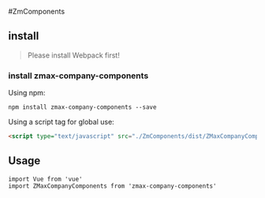 #ZmComponents

## install

> Please install Webpack first!

### install zmax-company-components

Using npm:
```
npm install zmax-company-components --save
```
Using a script tag for global use:

```html
<script type="text/javascript" src="./ZmComponents/dist/ZMaxCompanyComponents.js"></script>
```


## Usage

```
import Vue from 'vue'
import ZMaxCompanyComponents from 'zmax-company-components'